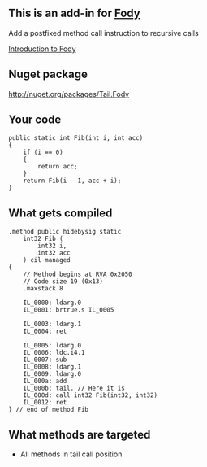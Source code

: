 ## This is an add-in for [Fody](https://github.com/Fody/Fody/) 

Add a postfixed method call instruction to recursive calls

[Introduction to Fody](http://github.com/Fody/Fody/wiki/SampleUsage)

## Nuget package 

http://nuget.org/packages/Tail.Fody

## Your code

	public static int Fib(int i, int acc)
	{
		if (i == 0)
		{
			return acc;
		}
		return Fib(i - 1, acc + i);
	}

## What gets compiled

	.method public hidebysig static 
		int32 Fib (
			int32 i,
			int32 acc
		) cil managed 
	{
		// Method begins at RVA 0x2050
		// Code size 19 (0x13)
		.maxstack 8

		IL_0000: ldarg.0
		IL_0001: brtrue.s IL_0005

		IL_0003: ldarg.1
		IL_0004: ret

		IL_0005: ldarg.0
		IL_0006: ldc.i4.1
		IL_0007: sub
		IL_0008: ldarg.1
		IL_0009: ldarg.0
		IL_000a: add
		IL_000b: tail. // Here it is
		IL_000d: call int32 Fib(int32, int32)
		IL_0012: ret
	} // end of method Fib

    
## What methods are targeted 

 * All methods in tail call position
